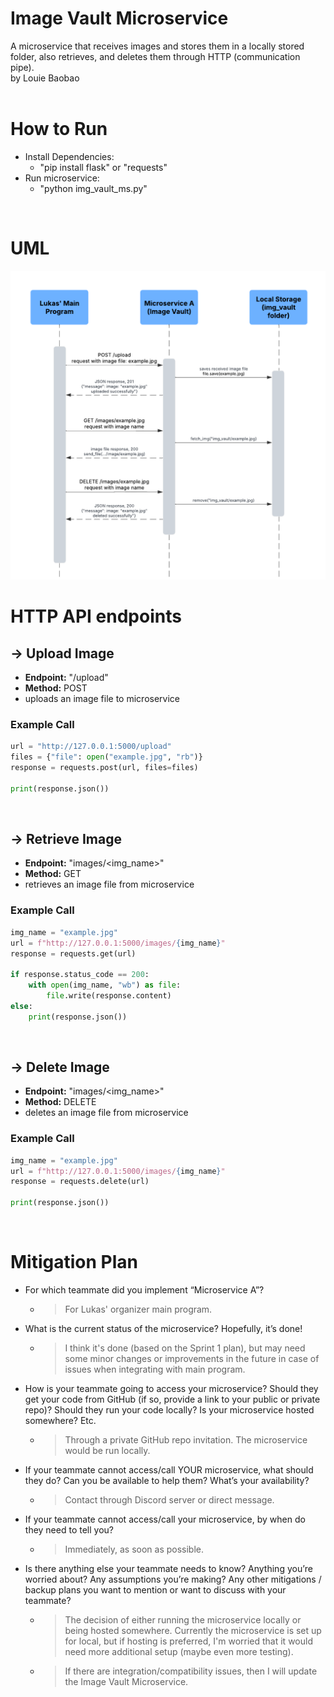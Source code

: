 # Image Vault Microservice
A microservice that receives images and stores them in a locally stored folder, also retrieves, and deletes them through HTTP (communication pipe).
<br> by Louie Baobao
<br>
<br>

# How to Run
- Install Dependencies:
  - "pip install flask" or "requests"
- Run microservice: 
  - "python img_vault_ms.py"
<br>

# UML
![UML Diagram](imgvault_UML.png)

# HTTP API endpoints
## -> Upload Image
- **Endpoint:** "/upload"
- **Method:** POST
- uploads an image file to microservice
### Example Call
```python
url = "http://127.0.0.1:5000/upload"
files = {"file": open("example.jpg", "rb")}
response = requests.post(url, files=files)

print(response.json())
```
<br>

## -> Retrieve Image
- **Endpoint:** "images/<img_name>"
- **Method:** GET
- retrieves an image file from microservice
### Example Call
```python
img_name = "example.jpg"
url = f"http://127.0.0.1:5000/images/{img_name}"
response = requests.get(url)

if response.status_code == 200:
    with open(img_name, "wb") as file:
        file.write(response.content)
else:
    print(response.json())
```
<br>

## -> Delete Image
- **Endpoint:** "images/<img_name>"
- **Method:** DELETE
- deletes an image file from microservice
### Example Call
```python
img_name = "example.jpg"
url = f"http://127.0.0.1:5000/images/{img_name}"
response = requests.delete(url)

print(response.json())
```
<br>

# Mitigation Plan
- For which teammate did you implement “Microservice A”?
  - > For Lukas' organizer main program.
- What is the current status of the microservice? Hopefully, it’s done!
  - > I think it's done (based on the Sprint 1 plan), but may need some minor changes or improvements in the future in case of issues when integrating with main program.
- How is your teammate going to access your microservice? Should they get your code from GitHub (if so, provide a link to your public or private repo)? Should they run your code locally? Is your microservice hosted somewhere? Etc.
  - > Through a private GitHub repo invitation. The microservice would be run locally.
- If your teammate cannot access/call YOUR microservice, what should they do? Can you be available to help them? What’s your availability?
  - > Contact through Discord server or direct message. 
- If your teammate cannot access/call your microservice, by when do they need to tell you?
  - > Immediately, as soon as possible.
- Is there anything else your teammate needs to know? Anything you’re worried about? Any assumptions you’re making? Any other mitigations / backup plans you want to mention or want to discuss with your teammate?
  - > The decision of either running the microservice locally or being hosted somewhere. Currently the microservice is set up for local, but if hosting is preferred, I'm worried that it would need more additional setup (maybe even more testing).
  - > If there are integration/compatibility issues, then I will update the Image Vault Microservice. 